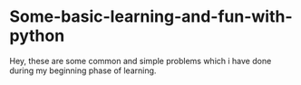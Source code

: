 # Some-basic-learning-and-fun-with-python
Hey, these are some common and simple problems which i have done during my beginning phase of learning.
